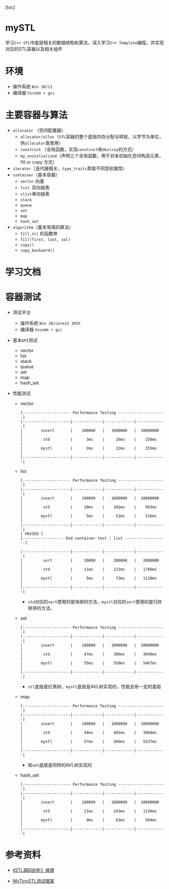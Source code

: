 [toc]

# mySTL

学习`C++ STL`中底层相关的数据结构和算法，深入学习`C++ Template`编程，并实现对应的STL容器以及相关组件

# 环境

* 操作系统 `Win 10/11` 
* 编译器 `Vscode + gcc`

# 主要容器与算法

* `allocator` （空间配置器）
  * `allocator/alloc`（`STL`容器的整个底层内存分配与释放，以字节为单位，供`allocator`类使用）
  * `construct`  （全局函数，实现`construct`和`destroy`的方式）
  * `my_uninitialized`（声明三个全局函数，用于对未初始化空间构造元素，fill or copy 方式）
* `iterator`（迭代器相关，`type_traits`萃取不同型别属性）
* `container`（基本容器）
  * `vector` 向量
  * `list `双向链表
  * `slist`单向链表
  * `stack`
  * `queue`
  * `set`
  * `map`
  * `hash_set`
* `algorithm`（基本常用的算法）
  * `fill_n()` 的函数体
  * `fill(first, last, val)`
  * `copy()`
  * `copy_backward()`

# 学习文档



# 容器测试

* 测试平台

  * 操作系统 `Win 10/corei5 10th` 
  * 编译器 `Vscode + gcc`

* 基本`API`测试

  * vector
  * list
  * stack
  * queue
  * set
  * map
  * hash_set

* 性能测试

  * vector

    ```shell
    [--------------------- Performance Testing ---------------------]
    |---------------------|-------------|-------------|-------------|
    |        insert       |    100000   |   1000000   |  10000000   |
    |         std         |      3ms    |     26ms    |    256ms    |
    |        mystl        |      2ms    |     22ms    |    255ms    |
    |---------------------|-------------|-------------|-------------|
    ```

  * list

    ```shell
    [--------------------- Performance Testing ---------------------]
    |---------------------|-------------|-------------|-------------|
    |        insert       |    100000   |   1000000   |  10000000   |
    |         std         |     10ms    |    101ms    |    993ms    |
    |        mystl        |      5ms    |     52ms    |    516ms    |
    |---------------------|-------------|-------------|-------------|
    [ PASSED ]
    [------------------ End container test : list -------------------]
    
    |---------------------|-------------|-------------|-------------|
    |         sort        |     20000   |    200000   |   2000000   |
    |         std         |     11ms    |    121ms    |   1706ms    |
    |        mystl        |      5ms    |     73ms    |   1120ms    |
    |---------------------|-------------|-------------|-------------|
    
    ```

    * `std`对应的`sort`使用的是快排的方法，`mystl`对应的`sort`使用的是归并排序的方法。

  * set

    ```shell
    [--------------------- Performance Testing ---------------------]
    |---------------------|-------------|-------------|-------------|
    |        insert       |    100000   |   1000000   |  10000000   |
    |         std         |     47ms    |    386ms    |   3849ms    |
    |        mystl        |     55ms    |    550ms    |   5467ms    |
    |---------------------|-------------|-------------|-------------|
    ```

    * `stl`底层是红黑树，`mystl`底层是AVL树实现的，性能会有一定的差距

  * map

    ```shell
    [--------------------- Performance Testing ---------------------]
    |---------------------|-------------|-------------|-------------|
    |        insert       |    100000   |   1000000   |  10000000   |
    |         std         |     44ms    |    401ms    |   3984ms    |
    |        mystl        |     57ms    |    566ms    |   5537ms    |
    |---------------------|-------------|-------------|-------------|
    ```

    * 和`set`底层是同样的AVL树实现的

  * hash_set

    ```shell
    [--------------------- Performance Testing ---------------------]
    |---------------------|-------------|-------------|-------------|
    |        insert       |    100000   |   1000000   |  10000000   |
    |         std         |     21ms    |    143ms    |   1136ms    |
    |        mystl        |      9ms    |     63ms    |    584ms    |
    |---------------------|-------------|-------------|-------------|
    ```

    

# 参考资料

* [《STL源码剖析》侯捷](https://book.douban.com/subject/1110934/)

* [ MyTinySTL测试框架 ](https://github.com/Alinshans/MyTinySTL/tree/master/Test/)

  
